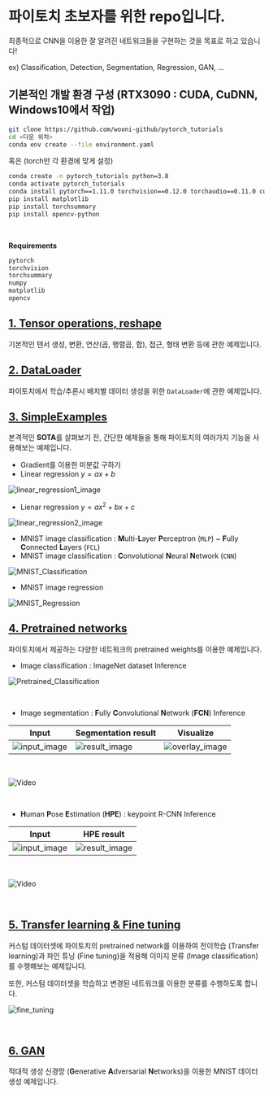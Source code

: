 # 파이토치 초보자를 위한 repo입니다.

최종적으로 CNN을 이용한 잘 알려진 네트워크들을 구현하는 것을 목표로 하고 있습니다!

ex) Classification, Detection, Segmentation, Regression, GAN, ...


## 기본적인 개발 환경 구성 (RTX3090 : CUDA, CuDNN, Windows10에서 작업)


```bash
git clone https://github.com/wooni-github/pytorch_tutorials
cd <다운 위치>
conda env create --file environment.yaml
```

혹은 (torch만 각 환경에 맞게 설정)

```bash
conda create -n pytorch_tutorials python=3.8
conda activate pytorch_tutorials
conda install pytorch==1.11.0 torchvision==0.12.0 torchaudio==0.11.0 cudatoolkit=11.3 -c pytorch
pip install matplotlib
pip install torchsummary
pip install opencv-python
```

<br>

**Requirements**

```bash
pytorch
torchvision
torchsummary
numpy
matplotlib
opencv
```

## [1. Tensor operations, reshape](https://github.com/wooni-github/pytorch_tutorials/blob/main/1.Tensors/README.md)

기본적인 텐서 생성, 변환, 연산(곱, 행렬곱, 합), 접근, 형태 변환 등에 관한 예제입니다.


## [2. DataLoader](https://github.com/wooni-github/pytorch_tutorials/blob/main/2.DataLoader/README.md)

파이토치에서 학습/추론시 배치별 데이터 생성을 위한 `DataLoader`에 관한 예제입니다.


## [3. SimpleExamples](https://github.com/wooni-github/pytorch_tutorials/blob/main/3.SimpleExamples/README.md)

본격적인 **SOTA**를 살펴보기 전, 간단한 예제들을 통해 파이토치의 여러가지 기능을 사용해보는 예제입니다.

* Gradient를 이용한 미분값 구하기
* Linear regression $y = ax + b$

![linear_regression1_image](3.SimpleExamples/3.2.LinearRegression/linear_regression1.png)

* Lienar regression $y = ax^2 + bx + c$

![linear_regression2_image](3.SimpleExamples/3.2.LinearRegression/linear_regression2.png)

* MNIST image classification : **M**ulti-**L**ayer **P**erceptron (`MLP`) ~ **F**ully **C**onnected **L**ayers (`FCL`)
* MNIST image classification : **C**onvolutional **N**eural **N**etwork (`CNN`)

![MNIST_Classification](3.SimpleExamples/3.3.MNIST_MLP/MNIST_MLP.png)

* MNIST image regression

 ![MNIST_Regression](3.SimpleExamples/3.5.MNIST_Regression/MNIST_Reg.png)

## [4. Pretrained networks](https://github.com/wooni-github/pytorch_tutorials/blob/main/4.PretrainedNetworks/README.md)

파이토치에서 제공하는 다양한 네트워크의 pretrained weights를 이용한 예제입니다.

* Image classification : ImageNet dataset Inference
 
 ![Pretrained_Classification](4.PretrainedNetworks/4.1.PretrainedClassification/pretrained_classification.png)

<br>

* Image segmentation : **F**ully **C**onvolutional **N**etwork (**FCN**) Inference

|Input|Segmentation result|Visualize|
|---|---|---| 
|![input_image](4.PretrainedNetworks/4.2.PretrainedSegmentation/test_image.jpg)|![result_image](4.PretrainedNetworks/4.2.PretrainedSegmentation/test_image_result.png)|![overlay_image](4.PretrainedNetworks/4.2.PretrainedSegmentation/test_image_overlay.png)|

<br>

![Video](4.PretrainedNetworks/4.2.PretrainedSegmentation/seq1_result.gif)

<br>

* **H**uman **P**ose **E**stimation (**HPE**) : keypoint R-CNN Inference

|Input|HPE result|
|---|---|
|![input_image](4.PretrainedNetworks/4.3.PretrainedHPE/test_image.jpg)|![result_image](4.PretrainedNetworks/4.3.PretrainedHPE/test_image_result.png)|

<br>


![Video](4.PretrainedNetworks/4.3.PretrainedHPE/test_video_result.gif)


<br>

## [5. Transfer learning & Fine tuning](5.TrasnferLearningFineTuning/README.md)

커스텀 데이터셋에 파이토치의 pretrained network를 이용하여 전이학습 (Transfer learning)과 파인 튜닝 (Fine tuning)을 적용해 이미지 분류 (Image classification)를 수행해보는 예제입니다.

또한, 커스텀 데이터셋을 학습하고 변경된 네트워크를 이용한 분류를 수행하도록 합니다. 

![fine_tuning](5.TrasnferLearningFineTuning/results_fine_tuning_2cls.png)

<br>

## [6. GAN]()

적대적 생성 신경망 (**G**enerative **A**dversarial **N**etworks)을 이용한 MNIST 데이터 생성 예제입니다.

